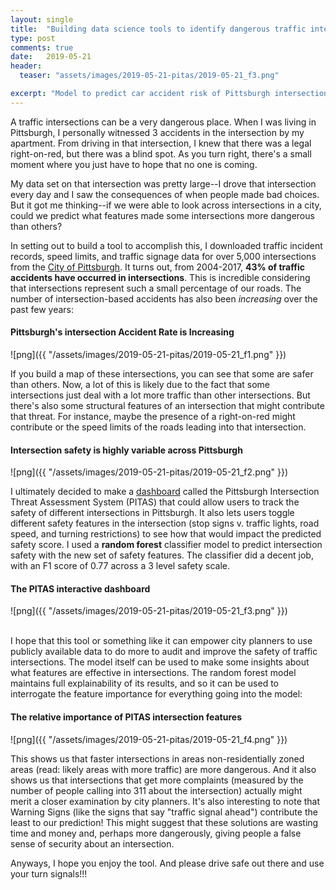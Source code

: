 ```yaml
---
layout: single
title:  "Building data science tools to identify dangerous traffic intersections"
type: post
comments: true
date:   2019-05-21
header:
  teaser: "assets/images/2019-05-21-pitas/2019-05-21_f3.png"

excerpt: "Model to predict car accident risk of Pittsburgh intersections"
---
```


A traffic intersections can be a very dangerous place. When I was living in Pittsburgh, I personally witnessed 3 accidents in the intersection by my apartment. From driving in that intersection, I knew that there was a legal right-on-red, but there was a blind spot. As you turn right, there's a small moment where you just have to hope that no one is coming.

My data set on that intersection was pretty large--I drove that intersection every day and I saw the consequences of when people made bad choices. But it got me thinking--if we were able to look across intersections in a city, could we predict what features made some intersections more dangerous than others?

In setting out to build a tool to accomplish this, I downloaded traffic incident records, speed limits, and traffic signage data for over 5,000 intersections from the [City of Pittsburgh](https://data.wprdc.org/dataset/allegheny-county-crash-data). It turns out, from 2004-2017, **43% of traffic accidents have occurred in intersections**. This is incredible considering that intersections represent such a small percentage of our roads. The number of intersection-based accidents has also been *increasing* over the past few years:

#### Pittsburgh's intersection Accident Rate is Increasing
![png]({{ "/assets/images/2019-05-21-pitas/2019-05-21_f1.png" }})

If you build a map of these intersections, you can see that some are safer than others. Now, a lot of this is likely due to the fact that some intersections just deal with a lot more traffic than other intersections. But there's also some structural features of an intersection that might contribute that threat. For instance, maybe the presence of a right-on-red might contribute or the speed limits of the roads leading into that intersection.

#### Intersection safety is highly variable across Pittsburgh
![png]({{ "/assets/images/2019-05-21-pitas/2019-05-21_f2.png" }})

I ultimately decided to make a [dashboard](http://pitas.herokuapp.com/) called the Pittsburgh Intersection Threat Assessment System (PITAS) that could allow users to track the safety of different intersections in Pittsburgh. It also lets users toggle different safety features in the intersection (stop signs v. traffic lights, road speed, and turning restrictions) to see how that would impact the predicted safety score. I used a **random forest** classifier model to predict intersection safety with the new set of safety features. The classifier did a decent job, with an F1 score of 0.77 across a 3 level safety scale.

#### The PITAS interactive dashboard
![png]({{ "/assets/images/2019-05-21-pitas/2019-05-21_f3.png" }})


<br />
I hope that this tool or something like it can empower city planners to use publicly available data to do more to audit and improve the safety of traffic intersections. The model itself can be used to make some insights about what features are effective in intersections. The random forest model maintains full explainability of its results, and so it can be used to interrogate the feature importance for everything going into the model:

#### The relative importance of PITAS intersection features
![png]({{ "/assets/images/2019-05-21-pitas/2019-05-21_f4.png" }})

This shows us that faster intersections in areas non-residentially zoned areas (read: likely areas with more traffic) are more dangerous. And it also shows us that intersections that get more complaints (measured by the number of people calling into 311 about the intersection) actually might merit a closer examination by city planners. It's also interesting to note that Warning Signs (like the signs that say "traffic signal ahead") contribute the least to our prediction! This might suggest that these solutions are wasting time and money and, perhaps more dangerously, giving people a false sense of security about an intersection.

Anyways, I hope you enjoy the tool. And please drive safe out there and use your turn signals!!!
